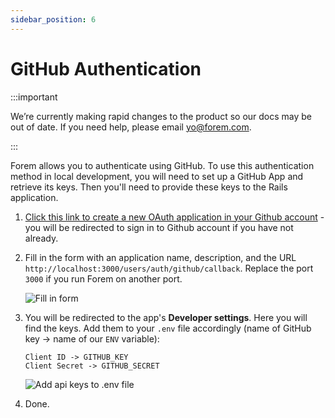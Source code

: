 ```yaml
---
sidebar_position: 6
---
```


# GitHub Authentication

:::important

We’re currently making rapid changes to the product so our docs may be out of date. If you need help, please email [yo@forem.com](mailto:yo@forem.com).

:::

Forem allows you to authenticate using GitHub. To use this authentication method
in local development, you will need to set up a GitHub App and retrieve its
keys. Then you'll need to provide these keys to the Rails application.

1. [Click this link to create a new OAuth application in your Github account](https://github.com/settings/applications/new) -
   you will be redirected to sign in to Github account if you have not already.

2. Fill in the form with an application name, description, and the URL
   `http://localhost:3000/users/auth/github/callback`. Replace the port `3000` if you run Forem on another
   port.

   ![Fill in form](/img/docs/backend/github-oauth.png)

3. You will be redirected to the app's **Developer settings**. Here you will
   find the keys. Add them to your `.env` file accordingly (name of GitHub key
   -> name of our `ENV` variable):

   ```text
   Client ID -> GITHUB_KEY
   Client Secret -> GITHUB_SECRET
   ```

   ![Add api keys to .env file](/img/docs/backend/github-keys.png)

4. Done.
